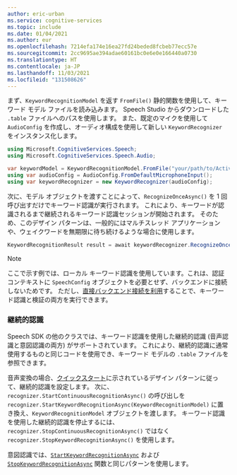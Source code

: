 ```yaml
---
author: eric-urban
ms.service: cognitive-services
ms.topic: include
ms.date: 01/04/2021
ms.author: eur
ms.openlocfilehash: 7214efa174e16ea27fd24beded8fcbeb77ecc57e
ms.sourcegitcommit: 2cc9695ae394adae60161bc0e6e0e166440a0730
ms.translationtype: HT
ms.contentlocale: ja-JP
ms.lasthandoff: 11/03/2021
ms.locfileid: "131508626"
---
```

まず、`KeywordRecognitionModel` を返す `FromFile()` 静的関数を使用して、キーワード モデル ファイルを読み込みます。 Speech Studio からダウンロードした `.table` ファイルへのパスを使用します。 また、既定のマイクを使用して `AudioConfig` を作成し、オーディオ構成を使用して新しい `KeywordRecognizer` をインスタンス化します。

```csharp
using Microsoft.CognitiveServices.Speech;
using Microsoft.CognitiveServices.Speech.Audio;

var keywordModel = KeywordRecognitionModel.FromFile("your/path/to/Activate_device.table");
using var audioConfig = AudioConfig.FromDefaultMicrophoneInput();
using var keywordRecognizer = new KeywordRecognizer(audioConfig);
```

次に、モデル オブジェクトを渡すことによって、`RecognizeOnceAsync()` を 1 回呼び出すだけでキーワード認識が実行されます。 これにより、キーワードが認識されるまで継続されるキーワード認識セッションが開始されます。 そのため、このデザイン パターンは、一般的にはマルチスレッド アプリケーションや、ウェイクワードを無期限に待ち続けるような場合に使用します。

```csharp
KeywordRecognitionResult result = await keywordRecognizer.RecognizeOnceAsync(keywordModel);
```

> [!NOTE]
> ここで示す例では、ローカル キーワード認識を使用しています。これは、認証コンテキストに `SpeechConfig` オブジェクトを必要とせず、バックエンドに接続しないためです。 ただし、[直接バックエンド接続を利用](../../../tutorial-voice-enable-your-bot-speech-sdk.md#view-the-source-code-that-enables-keyword)することで、キーワード認識と検証の両方を実行できます。

### <a name="continuous-recognition"></a>継続的認識

Speech SDK の他のクラスでは、キーワード認識を使用した継続的認識 (音声認識と意図認識の両方) がサポートされています。 これにより、継続的認識に通常使用するものと同じコードを使用でき、キーワード モデルの `.table` ファイルを参照できます。

音声変換の場合、[クイックスタート](../../../get-started-speech-to-text.md?pivots=programming-language-csharp&tabs=script%2cbrowser%2cwindowsinstall#continuous-recognition)に示されているデザイン パターンに従って、継続的認識を設定します。 次に、`recognizer.StartContinuousRecognitionAsync()` の呼び出しを `recognizer.StartKeywordRecognitionAsync(KeywordRecognitionModel)` に置き換え、`KeywordRecognitionModel` オブジェクトを渡します。 キーワード認識を使用した継続的認識を停止するには、`recognizer.StopContinuousRecognitionAsync()` ではなく `recognizer.StopKeywordRecognitionAsync()` を使用します。

意図認識では、[`StartKeywordRecognitionAsync`](/dotnet/api/microsoft.cognitiveservices.speech.intent.intentrecognizer.startkeywordrecognitionasync#Microsoft_CognitiveServices_Speech_Intent_IntentRecognizer_StartKeywordRecognitionAsync_Microsoft_CognitiveServices_Speech_KeywordRecognitionModel_) および [`StopKeywordRecognitionAsync`](/dotnet/api/microsoft.cognitiveservices.speech.intent.intentrecognizer.stopkeywordrecognitionasync#Microsoft_CognitiveServices_Speech_Intent_IntentRecognizer_StopKeywordRecognitionAsync) 関数と同じパターンを使用します。
